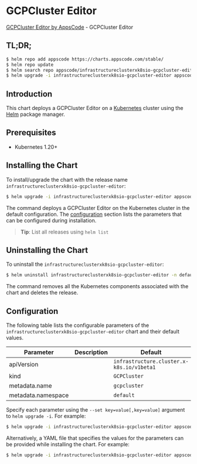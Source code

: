 # GCPCluster Editor

[GCPCluster Editor by AppsCode](https://appscode.com) - GCPCluster Editor

## TL;DR;

```bash
$ helm repo add appscode https://charts.appscode.com/stable/
$ helm repo update
$ helm search repo appscode/infrastructureclusterxk8sio-gcpcluster-editor --version=v0.19.0
$ helm upgrade -i infrastructureclusterxk8sio-gcpcluster-editor appscode/infrastructureclusterxk8sio-gcpcluster-editor -n default --create-namespace --version=v0.19.0
```

## Introduction

This chart deploys a GCPCluster Editor on a [Kubernetes](http://kubernetes.io) cluster using the [Helm](https://helm.sh) package manager.

## Prerequisites

- Kubernetes 1.20+

## Installing the Chart

To install/upgrade the chart with the release name `infrastructureclusterxk8sio-gcpcluster-editor`:

```bash
$ helm upgrade -i infrastructureclusterxk8sio-gcpcluster-editor appscode/infrastructureclusterxk8sio-gcpcluster-editor -n default --create-namespace --version=v0.19.0
```

The command deploys a GCPCluster Editor on the Kubernetes cluster in the default configuration. The [configuration](#configuration) section lists the parameters that can be configured during installation.

> **Tip**: List all releases using `helm list`

## Uninstalling the Chart

To uninstall the `infrastructureclusterxk8sio-gcpcluster-editor`:

```bash
$ helm uninstall infrastructureclusterxk8sio-gcpcluster-editor -n default
```

The command removes all the Kubernetes components associated with the chart and deletes the release.

## Configuration

The following table lists the configurable parameters of the `infrastructureclusterxk8sio-gcpcluster-editor` chart and their default values.

|     Parameter      | Description |                       Default                        |
|--------------------|-------------|------------------------------------------------------|
| apiVersion         |             | <code>infrastructure.cluster.x-k8s.io/v1beta1</code> |
| kind               |             | <code>GCPCluster</code>                              |
| metadata.name      |             | <code>gcpcluster</code>                              |
| metadata.namespace |             | <code>default</code>                                 |


Specify each parameter using the `--set key=value[,key=value]` argument to `helm upgrade -i`. For example:

```bash
$ helm upgrade -i infrastructureclusterxk8sio-gcpcluster-editor appscode/infrastructureclusterxk8sio-gcpcluster-editor -n default --create-namespace --version=v0.19.0 --set apiVersion=infrastructure.cluster.x-k8s.io/v1beta1
```

Alternatively, a YAML file that specifies the values for the parameters can be provided while
installing the chart. For example:

```bash
$ helm upgrade -i infrastructureclusterxk8sio-gcpcluster-editor appscode/infrastructureclusterxk8sio-gcpcluster-editor -n default --create-namespace --version=v0.19.0 --values values.yaml
```
